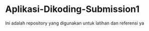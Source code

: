 # Aplikasi-Dikoding-Submission1
Ini adalah repository yang digunakan untuk latihan dan referensi ya
